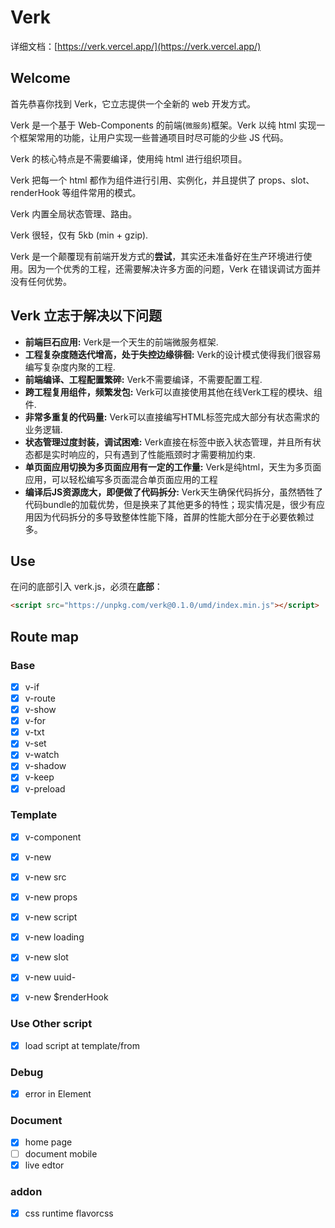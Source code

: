 # Verk

详细文档：[https://verk.vercel.app/](https://verk.vercel.app/)

## Welcome

首先恭喜你找到 Verk，它立志提供一个全新的 web 开发方式。

Verk 是一个基于 Web-Components 的前端(`微服务`)框架。Verk 以纯 html 实现一个框架常用的功能，让用户实现一些普通项目时尽可能的少些 JS 代码。

Verk 的核心特点是不需要编译，使用纯 html 进行组织项目。

Verk 把每一个 html 都作为组件进行引用、实例化，并且提供了 props、slot、renderHook 等组件常用的模式。

Verk 内置全局状态管理、路由。

Verk 很轻，仅有 5kb (min + gzip).

Verk 是一个颠覆现有前端开发方式的**尝试**，其实还未准备好在生产环境进行使用。因为一个优秀的工程，还需要解决许多方面的问题，Verk 在错误调试方面并没有任何优势。

## Verk 立志于解决以下问题

- **前端巨石应用:**  Verk是一个天生的前端微服务框架.
- **工程复杂度随迭代增高，处于失控边缘徘徊:**  Verk的设计模式使得我们很容易编写复杂度内聚的工程.
- **前端编译、工程配置繁碎:**  Verk不需要编译，不需要配置工程.
- **跨工程复用组件，频繁发包:**  Verk可以直接使用其他在线Verk工程的模块、组件.
- **非常多重复的代码量:**  Verk可以直接编写HTML标签完成大部分有状态需求的业务逻辑.
- **状态管理过度封装，调试困难:**  Verk直接在标签中嵌入状态管理，并且所有状态都是实时响应的，只有遇到了性能瓶颈时才需要稍加约束.
- **单页面应用切换为多页面应用有一定的工作量:**  Verk是纯html，天生为多页面应用，可以轻松编写多页面混合单页面应用的工程
- **编译后JS资源庞大，即便做了代码拆分:**  Verk天生确保代码拆分，虽然牺牲了代码bundle的加载优势，但是换来了其他更多的特性；现实情况是，很少有应用因为代码拆分的多导致整体性能下降，首屏的性能大部分在于必要依赖过多。


## Use

在问的底部引入 verk.js，必须在**底部**：

```html
<script src="https://unpkg.com/verk@0.1.0/umd/index.min.js"></script>
```

## Route map

### Base

- [x] v-if
- [x] v-route
- [x] v-show
- [x] v-for
- [x] v-txt
- [x] v-set
- [x] v-watch
- [x] v-shadow
- [x] v-keep
- [x] v-preload

### Template

- [x] v-component
- [x] v-new
- [x] v-new src
- [x] v-new props
- [x] v-new script
- [x] v-new loading
- [x] v-new slot
- [x] v-new uuid-
- [x] v-new $renderHook


### Use Other script

- [x] load script at template/from

### Debug

- [x] error in Element

### Document

- [x] home page
- [ ] document mobile
- [x] live edtor

### addon

- [x] css runtime flavorcss
